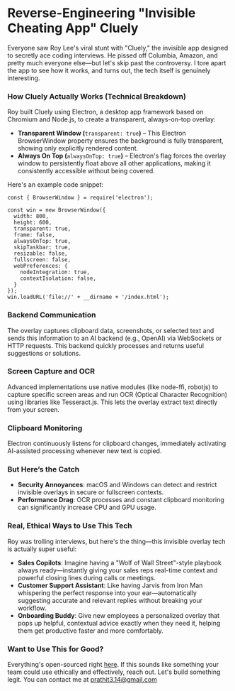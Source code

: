 # Reverse-Engineering "Invisible Cheating App" Cluely

Everyone saw Roy Lee's viral stunt with "Cluely," the invisible app designed to secretly ace coding interviews. He pissed off Columbia, Amazon, and pretty much everyone else—but let's skip past the controversy. I tore apart the app to see how it works, and turns out, the tech itself is genuinely interesting.

### How Cluely Actually Works (Technical Breakdown)

Roy built Cluely using Electron, a desktop app framework based on Chromium and Node.js, to create a transparent, always-on-top overlay:

- **Transparent Window (**`transparent: true`**)** – This Electron BrowserWindow property ensures the background is fully transparent, showing only explicitly rendered content.
- **Always On Top (**`alwaysOnTop: true`**)** – Electron's flag forces the overlay window to persistently float above all other applications, making it consistently accessible without being covered.

Here's an example code snippet: 

```
const { BrowserWindow } = require('electron');

const win = new BrowserWindow({
  width: 800,
  height: 600,
  transparent: true,
  frame: false,
  alwaysOnTop: true,
  skipTaskbar: true,
  resizable: false,
  fullscreen: false,
  webPreferences: {
    nodeIntegration: true,
    contextIsolation: false,
  }
});
win.loadURL('file://' + __dirname + '/index.html');
```

### Backend Communication

The overlay captures clipboard data, screenshots, or selected text and sends this information to an AI backend (e.g., OpenAI) via WebSockets or HTTP requests. This backend quickly processes and returns useful suggestions or solutions.

### Screen Capture and OCR

Advanced implementations use native modules (like node-ffi, robotjs) to capture specific screen areas and run OCR (Optical Character Recognition) using libraries like Tesseract.js. This lets the overlay extract text directly from your screen.

### Clipboard Monitoring

Electron continuously listens for clipboard changes, immediately activating AI-assisted processing whenever new text is copied.

### But Here’s the Catch

- **Security Annoyances**: macOS and Windows can detect and restrict invisible overlays in secure or fullscreen contexts.
- **Performance Drag**: OCR processes and constant clipboard monitoring can significantly increase CPU and GPU usage.

### Real, Ethical Ways to Use This Tech

Roy was trolling interviews, but here's the thing—this invisible overlay tech is actually super useful:

- **Sales Copilots**: Imagine having a "Wolf of Wall Street"-style playbook always ready—instantly giving your sales reps real-time context and powerful closing lines during calls or meetings.
- **Customer Support Assistant**: Like having Jarvis from Iron Man whispering the perfect response into your ear—automatically suggesting accurate and relevant replies without breaking your workflow.
- **Onboarding Buddy**: Give new employees a personalized overlay that pops up helpful, contextual advice exactly when they need it, helping them get productive faster and more comfortably.

### Want to Use This for Good?

Everything's open-sourced right [here](https://github.com/Prat011/free-cluely). If this sounds like something your team could use ethically and effectively, reach out. Let's build something legit. You can contact me at prathit3.14@gmail.com